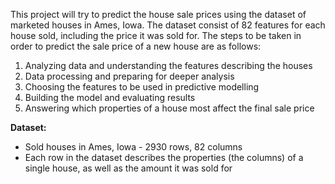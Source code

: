 This project will try to predict the house sale prices using the dataset of marketed houses in Ames, Iowa. The dataset consist of 82 features for each house sold, including the price it was sold for.
The steps to be taken in order to predict the sale price of a new house are as follows:

1. Analyzing data and understanding the features describing the houses
2. Data processing and preparing for deeper analysis
3. Choosing the features to be used in predictive modelling
4. Building the model and evaluating results
5. Answering which properties of a house most affect the final sale price

**Dataset:**
- Sold houses in Ames, Iowa - 2930 rows, 82 columns
- Each row in the dataset describes the properties (the columns) of a single house, as well as the amount it was sold for
